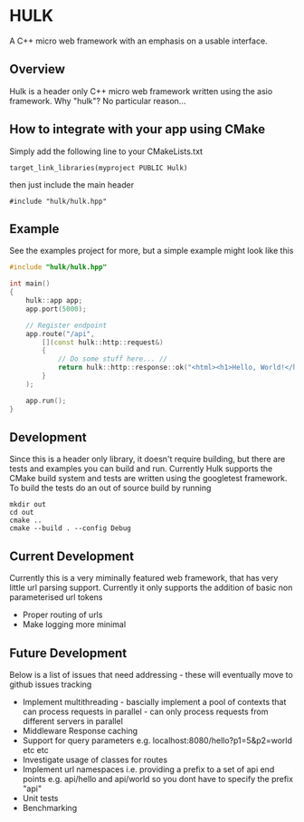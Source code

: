 # HULK

A C++ micro web framework with an emphasis on a usable interface.

## Overview
Hulk is a header only C++ micro web framework written using the asio framework. Why "hulk"? No particular reason...

## How to integrate with your app using CMake
Simply add the following line to your CMakeLists.txt
```
target_link_libraries(myproject PUBLIC Hulk)
```
then just include the main header
```
#include "hulk/hulk.hpp"
```

## Example
See the examples project for more, but a simple example might look like this
```c++
#include "hulk/hulk.hpp"

int main()
{
    hulk::app app;
    app.port(5000);

    // Register endpoint
    app.route("/api", 
        [](const hulk::http::request&)
        {
            // Do some stuff here... //
            return hulk::http::response::ok("<html><h1>Hello, World!</h1></html>");
        }
    );

    app.run();
}
```

## Development
Since this is a header only library, it doesn't require building, but there are tests and examples you can build and run. Currently Hulk supports the CMake build system and tests are written using the googletest framework. To build the tests do an out of source build by running
```
mkdir out
cd out
cmake ..
cmake --build . --config Debug
```
## Current Development
Currently this is a very miminally featured web framework, that has very little url parsing support. Currently it only supports the addition of basic non parameterised url tokens
- Proper routing of urls
- Make logging more minimal

## Future Development
Below is a list of issues that need addressing - these will eventually move to github issues tracking
- Implement multithreading - bascially implement a pool of contexts that can process requests in parallel - can only process requests from different servers in parallel
- Middleware Response caching
- Support for query parameters e.g. localhost:8080/hello?p1=5&p2=world etc etc
- Investigate usage of classes for routes
- Implement url namespaces i.e. providing a prefix to a set of api end points e.g. api/hello and api/world so you dont have to specify the prefix "api"
- Unit tests
- Benchmarking
